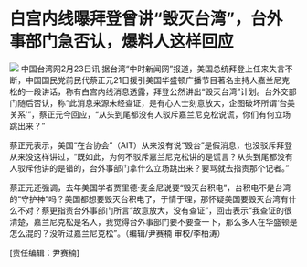 # 白宫内线曝拜登曾讲“毁灭台湾”，台外事部门急否认，爆料人这样回应

![](https://inews.gtimg.com/newsapp_bt/0/15683772850/1000)
中国台湾网2月23日讯
据台湾“中时新闻网”报道，美国总统拜登上任来失言不断，中国国民党前民代蔡正元21日援引美国华盛顿广播节目著名主持人嘉兰尼克松的一段讲话，称有白宫内线消息透露，拜登公然讲出“毁灭台湾”计划。台外交部门随后否认，称“此消息来源未经查证，是有心人士刻意放大，企图破坏所谓‘台美关系’”，蔡正元今回应，“从头到尾都没有人驳斥嘉兰尼克松说谎，你们有何立场跳出来？”

蔡正元表示，美国“在台协会”（AIT）从来没有说“毁台”是假消息，也没驳斥拜登从来没这样讲过，“既如此，为何不驳斥嘉兰尼克松讲的是谎言？从头到尾都没有人驳斥他讲的是错的，台外事部门拿什么立场跳出来？要骂就去指责那个记者。”

蔡正元还强调，去年美国学者贾里德·麦金尼说要“毁灭台积电”，台积电不是台湾的“守护神”吗？美国都想要毁灭台积电了，于情于理，那怀疑美国要毁灭台湾有什么不对？蔡更指责台外事部门所言“故意放大，没有查证”，回击表示“我查证的很清楚，嘉兰尼克松是名人，我觉得台外事部门要不要查一下，那么多人在华盛顿是怎么混的？没听过嘉兰尼克松”。（编辑/尹赛楠
审校/李柏涛）

[责任编辑：尹赛楠]

